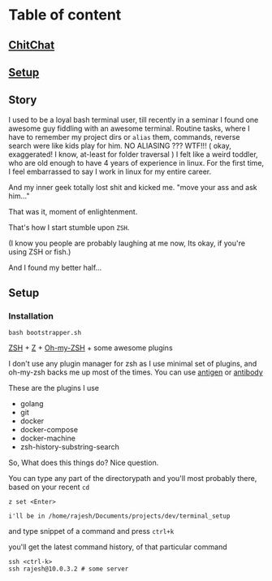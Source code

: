 # Table of content

## [ChitChat](#story)
## [Setup](#setup)

## Story
I used to be a loyal bash terminal user, till recently in a seminar I found one awesome guy fiddling with an awesome terminal.
Routine tasks, where I have to remember my project dirs or `alias` them, commands, reverse search were like kids play for him.
NO ALIASING ??? WTF!!!
( okay, exaggerated! I know, at-least for folder traversal )
I felt like a weird toddler, who are old enough to have 4 years of experience in linux.
For the first time, I feel embarrassed to say I work in linux for my entire career.

And my inner geek totally lost shit and kicked me. "move your ass and ask him..."

That was it, moment of enlightenment.

That's how I start stumble upon `ZSH`. 

(I know you people are probably laughing at me now, Its okay, if you're using ZSH or fish.)

And I found my better half...

## Setup

### Installation

`bash bootstrapper.sh`

[ZSH](https://duckduckgo.com/?q=zsh&t=canonical&ia=web) + [Z](https://github.com/rupa/z/blob/master/z.sh) + [Oh-my-ZSH](https://github.com/robbyrussell/oh-my-zsh) + some awesome plugins

I don't use any plugin manager for zsh as I use minimal set of plugins, and oh-my-zsh backs me up most of the times.
You can use [antigen](https://github.com/zsh-users/antigen) or [antibody](https://github.com/getantibody/antibody/)

These are the plugins I use

- golang
- git
- docker
- docker-compose
- docker-machine
- zsh-history-substring-search

So, What does this things do?
Nice question.

You can type any part of the directorypath and you'll most probably there, based on your recent `cd`
```
z set <Enter>

i'll be in /home/rajesh/Documents/projects/dev/terminal_setup
```

and type snippet of a command and press `ctrl+k`

you'll get the latest command history, of that particular command
```
ssh <ctrl-k>
ssh rajesh@10.0.3.2 # some server
```
